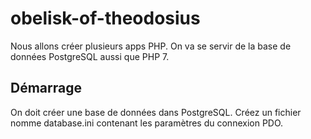 # obelisk-of-theodosius
Nous allons créer plusieurs apps PHP.
On va se servir de la base de données PostgreSQL aussi que PHP 7.

## Démarrage
On doit créer une base de données dans PostgreSQL.
Créez un fichier nomme database.ini contenant les paramètres du connexion PDO. 
